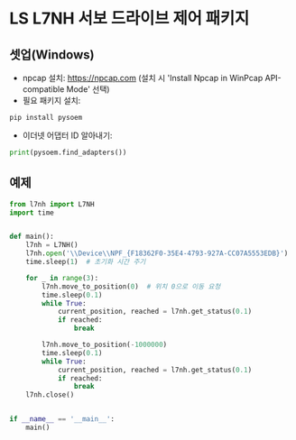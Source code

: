 # LS L7NH 서보 드라이브 제어 패키지

## 셋업(Windows)

- npcap 설치: https://npcap.com (설치 시 'Install Npcap in WinPcap API-compatible Mode' 선택)
- 필요 패키지 설치:
```shell
pip install pysoem
```
- 이더넷 어댑터 ID 알아내기:
```python
print(pysoem.find_adapters())
```

## 예제
```python
from l7nh import L7NH
import time


def main():
    l7nh = L7NH()
    l7nh.open('\\Device\\NPF_{F18362F0-35E4-4793-927A-CC07A5553EDB}')  # 이더넷 어댑터 ID 입력
    time.sleep(1)  # 초기화 시간 주기

    for _ in range(3):
        l7nh.move_to_position(0)  # 위치 0으로 이동 요청
        time.sleep(0.1)
        while True:
            current_position, reached = l7nh.get_status(0.1)
            if reached:
                break

        l7nh.move_to_position(-1000000)
        time.sleep(0.1)
        while True:
            current_position, reached = l7nh.get_status(0.1)
            if reached:
                break
    l7nh.close()


if __name__ == '__main__':
    main()

```